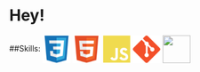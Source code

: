 <h1> Hey! </h1>

##Skills:
<img align="center" height="50" width="50" src="/image/css3.svg">
<img align="center" height="50" width="50" src="/image/html5.svg">
<img align="center" height="50" width="50" src="/image/javascript.svg">
<img align="center" height="50" width="50" src="/image/git.svg">
<img align="center" height="50" width="50" src="/image/cs-code.png">
